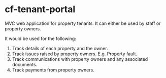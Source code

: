 # cf-tenant-portal

MVC web application for property tenants. It can either be used by staff or property owners.

It would be used for the following:
1) Track details of each property and the owner.
2) Track issues raised by property owners. E.g. Property fault.
3) Track communications with property owners and any associated documents.
4) Track payments from property owners.